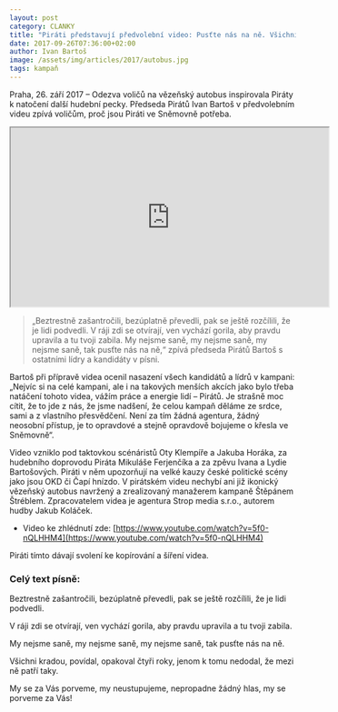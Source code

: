 ```yaml
---
layout: post
category: CLANKY
title: "Piráti představují předvolební video: Pusťte nás na ně. Všichni nekradou!"
date: 2017-09-26T07:36:00+02:00
author: Ivan Bartoš
image: /assets/img/articles/2017/autobus.jpg
tags: kampaň
---
```

 
Praha, 26. září 2017 – Odezva voličů na vězeňský autobus inspirovala Piráty k natočení další hudební pecky. Předseda Pirátů Ivan Bartoš v předvolebním videu zpívá voličům, proč jsou Piráti ve Sněmovně potřeba.


<iframe width="560" height="315"
src="https://www.youtube.com/embed/5f0-nQLHHM4">
</iframe>


> „Beztrestně zašantročili, bezúplatně převedli, pak se ještě rozčílili, že je lidi podvedli. V ráji zdi se otvírají, ven vychází gorila, aby pravdu upravila a tu tvoji zabila. My nejsme saně, my nejsme saně, my nejsme saně, tak pusťte nás na ně,“ zpívá předseda Pirátů Bartoš s ostatními lídry a kandidáty v písni. 

Bartoš při přípravě videa ocenil nasazení všech kandidátů a lídrů v kampani: „Nejvíc si na celé kampani, ale i na takových menších akcích jako bylo třeba natáčení tohoto videa, vážím práce a energie lidí – Pirátů. Je strašně moc cítit, že to jde z nás, že jsme nadšení, že celou kampaň děláme ze srdce, sami a z vlastního přesvědčení. Není za tím žádná agentura, žádný neosobní přístup, je to opravdové a stejně opravdově bojujeme o křesla ve Sněmovně“.   

Video vzniklo pod taktovkou scénáristů Oty Klempíře a Jakuba Horáka, za hudebního doprovodu Piráta Mikuláše Ferjenčíka a za zpěvu Ivana a Lydie Bartošových. Piráti v něm upozorňují na velké kauzy české politické scény jako jsou OKD či Čapí hnízdo. V pirátském videu nechybí ani již ikonický vězeňský autobus navržený a zrealizovaný manažerem kampaně Štěpánem Štréblem. Zpracovatelem videa je agentura Strop media s.r.o., autorem hudby Jakub Koláček. 
 
* Video ke zhlédnutí zde: [https://www.youtube.com/watch?v=5f0-nQLHHM4](https://www.youtube.com/watch?v=5f0-nQLHHM4)

Piráti tímto dávají svolení ke kopírování a šíření videa.

### Celý text písně: 

Beztrestně zašantročili, bezúplatně převedli, 
pak se ještě rozčílili, že je lidi podvedli. 

V ráji zdi se otvírají, ven vychází gorila, 
aby pravdu upravila a tu tvoji zabila. 
    
My nejsme saně, my nejsme saně, my nejsme saně, tak pusťte nás na ně.

Všichni kradou, povídal, opakoval čtyři roky, 
jenom k tomu nedodal, že mezi ně patří taky. 

My se za Vás porveme, my neustupujeme, nepropadne žádný hlas, my se porveme za Vás!

